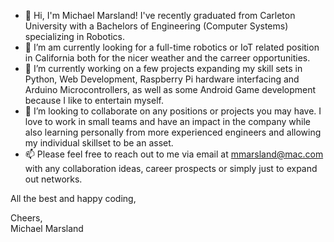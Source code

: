 - 👋 Hi, I'm Michael Marsland! I've recently graduated from Carleton University with a Bachelors of Engineering (Computer Systems) specializing in Robotics.
- 👀 I’m am currently looking for a full-time robotics or IoT related position in California both for the nicer weather and the carreer opportunities.
- 🌱 I’m currently working on a few projects expanding my skill sets in Python, Web Development, Raspberry Pi hardware interfacing and Arduino Microcontrollers, as well as some Android Game development because I like to entertain myself.
- 💞️ I’m looking to collaborate on any positions or projects you may have. I love to work in small teams and have an impact in the company while also learning personally from more experienced engineers and allowing my individual skillset to be an asset.
- 📫 Please feel free to reach out to me via email at mmarsland@mac.com with any collaboration ideas, career prospects or simply just to expand out networks.

All the best and happy coding,

Cheers,  
Michael Marsland

<!---
MMarsland/MMarsland is a ✨ special ✨ repository because its `README.md` (this file) appears on your GitHub profile.
You can click the Preview link to take a look at your changes.
--->
